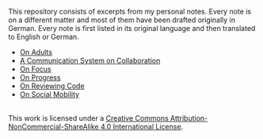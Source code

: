 
This repository consists of excerpts from my personal notes. Every note is on a different matter and most of them have been drafted originally in German. Every note is first listed in its original language and then translated to English or German.

- [On Adults](https://github.com/hansman/writings/blob/master/on_adults.md)
- [A Communication System on Collaboration](https://github.com/hansman/writings/blob/master/a_communication_system_on_collaboration.md)
- [On Focus](https://github.com/hansman/writings/blob/master/on_focus.md)
- [On Progress](https://github.com/hansman/writings/blob/master/on_progress.md)
- [On Reviewing Code](https://github.com/hansman/writings/blob/master/on_reviewing_code.md)
- [On Social Mobility](https://github.com/hansman/writings/blob/master/on_social_mobility.md)


<a rel="license" href="http://creativecommons.org/licenses/by-nc-sa/4.0/"></a><br />This work is licensed under a <a rel="license" href="http://creativecommons.org/licenses/by-nc-sa/4.0/">Creative Commons Attribution-NonCommercial-ShareAlike 4.0 International License</a>.
